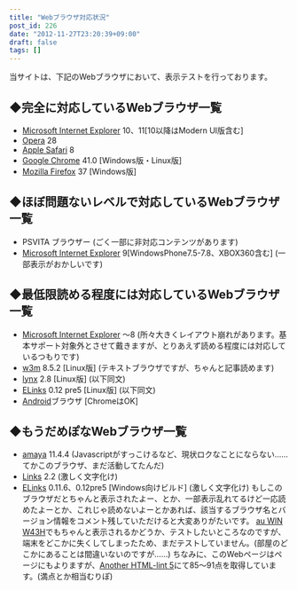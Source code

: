 ```yaml
---
title: "Webブラウザ対応状況"
post_id: 226
date: "2012-11-27T23:20:39+09:00"
draft: false
tags: []
---
```


<!--当サイトは、ほとんどのモダンなWebブラウザで表示確認をしております。この記事では表示可能なWebブラウザ一覧を列挙しています。-->


当サイトは、下記のWebブラウザにおいて、表示テストを行っております。
## ◆完全に対応しているWebブラウザ一覧


  * [Microsoft Internet Explorer](http://windows.microsoft.com/ja-JP/internet-explorer/download-ie) 10、11[10以降はModern UI版含む]
  * [Opera](http://jp.opera.com/) 28
  * [Apple Safari](http://support.apple.com/kb/DL1531?viewlocale=ja_JP) 8
  * [Google Chrome](http://www.google.co.jp/intl/ja/chrome/browser/) 41.0 [Windows版・Linux版]
  * [Mozilla Firefox](http://www.mozilla.jp/firefox/) 37 [Windows版]
## ◆ほぼ問題ないレベルで対応しているWebブラウザ一覧

  * PSVITA ブラウザー (ごく一部に非対応コンテンツがあります)
  * [Microsoft Internet Explorer](http://windows.microsoft.com/ja-JP/internet-explorer/download-ie) 9[WindowsPhone7.5-7.8、XBOX360含む] (一部表示がおかしいです)
## ◆最低限読める程度には対応しているWebブラウザ一覧

  * [Microsoft Internet Explorer](http://www.microsoft.com/ja-jp/windows/ie/downloads/ie6sp1/default.aspx) ～8 (所々大きくレイアウト崩れがあります。基本サポート対象外とさせて戴きますが、とりあえず読める程度には対応しているつもりです)
  * [w3m](http://w3m.sourceforge.net/) 8.5.2 [Linux版] (テキストブラウザですが、ちゃんと記事読めます)
  * [lynx](http://lynx.browser.org/) 2.8 [Linux版] (以下同文)
  * [ELinks](http://elinks.or.cz/) 0.12 pre5 [Linux版] (以下同文)
  * [Android](http://www.android.com/)ブラウザ [ChromeはOK]
## ◆もうだめぽなWebブラウザ一覧

  * [amaya](http://www.w3.org/Amaya/) 11.4.4 (Javascriptがすっこけるなど、現状ロクなことにならない……てかこのブラウザ、まだ活動してたんだ)
  * [Links](http://www.jikos.cz/~mikulas/links/) 2.2 (激しく文字化け)
  * [ELinks](http://elinks.or.cz/) 0.11.6、0.12pre5 [Windows向けビルド] (激しく文字化け)
もしこのブラウザだとちゃんと表示されたよー、とか、一部表示乱れてるけど一応読めたよーとか、これじゃ読めないよーとかあれば、該当するブラウザ名とバージョン情報をコメント残していただけると大変ありがたいです。 [au WIN W43H](http://k-tai.hitachi.jp/pc/lineup.html)でもちゃんと表示されるかどうか、テストしたいところなのですが、端末をどこかに失くしてしまったため、まだテストしていません。(部屋のどこかにあることは間違いないのですが……) ちなみに、このWebページはページにもよりますが、[Another HTML-lint 5](http://www.htmllint.net/)にて85～91点を取得しています。(満点とか相当むりぽ)

